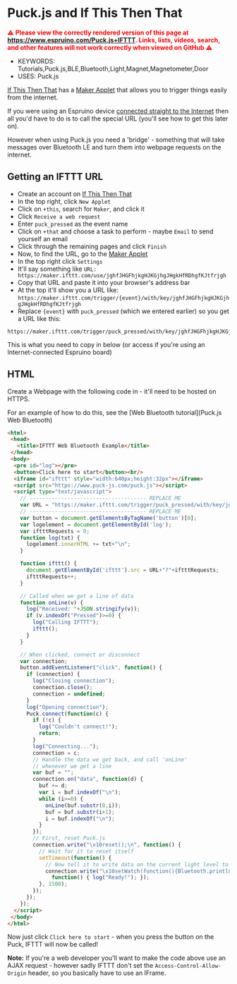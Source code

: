 <!--- Copyright (c) 2016 Gordon Williams, Pur3 Ltd. See the file LICENSE for copying permission. -->
Puck.js and If This Then That
==============================

<span style="color:red">:warning: **Please view the correctly rendered version of this page at https://www.espruino.com/Puck.js+IFTTT. Links, lists, videos, search, and other features will not work correctly when viewed on GitHub** :warning:</span>

* KEYWORDS: Tutorials,Puck.js,BLE,Bluetooth,Light,Magnet,Magnetometer,Door
* USES: Puck.js

[If This Then That](https://ifttt.com) has a [Maker Applet](https://ifttt.com/maker)
that allows you to trigger things easily from the internet.

If you were using an Espruino device [connected straight to the Internet](/Internet)
then all you'd have to do is to call the special URL (you'll see how to get this
later on).

However when using Puck.js you need a 'bridge' - something that will take
messages over Bluetooth LE and turn them into webpage requests on the
internet.

Getting an IFTTT URL
--------------------

* Create an account on [If This Then That](https://ifttt.com)
* In the top right, click `New Applet`
* Click on `+this`, search for `Maker`, and click it
* Click `Receive a web request`
* Enter `puck_pressed` as the event name
* Click on `+that` and choose a task to perform - maybe `Email` to send yourself an email
* Click through the remaining pages and click `Finish`
* Now, to find the URL, go to the [Maker Applet](https://ifttt.com/maker)
* In the top right click `Settings`
* It'll say something like `URL: https://maker.ifttt.com/use/jghfJHGFhjkgHJKGjhgJHgkHfRDhgfKJtfrjgh`
* Copy that URL and paste it into your browser's address bar
* At the top it'll show you a URL like: `https://maker.ifttt.com/trigger/{event}/with/key/jghfJHGFhjkgHJKGjhgJHgkHfRDhgfKJtfrjgh`
* Replace `{event}` with `puck_pressed` (which we entered earlier) so you get a URL like this:

```
https://maker.ifttt.com/trigger/puck_pressed/with/key/jghfJHGFhjkgHJKGjhgJHgkHfRDhgfKJtfrjgh
```

This is what you need to copy in below (or access if you're using an Internet-connected Espruino board)

HTML
----

Create a Webpage with the following code in - it'll need to be hosted on HTTPS.

For an example of how to do this, see the [Web Bluetooth tutorial](Puck.js Web Bluetooth)

```HTML
<html>
 <head>
   <title>IFTTT Web Bluetooth Example</title>
 </head>
 <body>
  <pre id="log"></pre>
  <button>Click here to start</button><br/>
  <iframe id="ifttt" style="width:640px;height:32px"></iframe>
  <script src="https://www.puck-js.com/puck.js"></script>
  <script type="text/javascript">
    // ------------------------------------- REPLACE ME
    var URL = "https://maker.ifttt.com/trigger/puck_pressed/with/key/jghfJHGFhjkgHJKGjhgJHgkHfRDhgfKJtfrjgh";
    // ------------------------------------- REPLACE ME
    var button = document.getElementsByTagName('button')[0];
    var logelement = document.getElementById('log');
    var iftttRequests = 0;
    function log(txt) {
      logelement.innerHTML += txt+"\n";
    }

    function ifttt() {
      document.getElementById('ifttt').src = URL+"?"+iftttRequests;
      iftttRequests++;
    }

    // Called when we get a line of data
    function onLine(v) {
      log("Received: "+JSON.stringify(v));
      if (v.indexOf("Pressed")>=0) {
        log("Calling IFTTT");
        ifttt();
      }
    }

    // When clicked, connect or disconnect
    var connection;
    button.addEventListener("click", function() {
      if (connection) {
        log("Closing connection");
        connection.close();
        connection = undefined;
      }
      log("Opening connection");
      Puck.connect(function(c) {
        if (!c) {
          log("Couldn't connect!");
          return;
        }
        log("Connecting...");
        connection = c;
        // Handle the data we get back, and call 'onLine'
        // whenever we get a line
        var buf = "";
        connection.on("data", function(d) {
          buf += d;
          var i = buf.indexOf("\n");
          while (i>=0) {
            onLine(buf.substr(0,i));
            buf = buf.substr(i+1);
            i = buf.indexOf("\n");
          }
        });
        // First, reset Puck.js
        connection.write("\x10reset();\n", function() {
          // Wait for it to reset itself
          setTimeout(function() {
            // Now tell it to write data on the current light level to Bluetooth 10 times a second
            connection.write("\x10setWatch(function(){Bluetooth.println('Pressed');},BTN,{repeat:true,debounce:50,edge:'rising'});\n",
              function() { log("Ready!"); });
          }, 1500);
        });
      });
    });
  </script>
 </body>
</html>
```

Now just click `Click here to start` - when you press the button on the Puck,
IFTTT will now be called!

**Note:** If you're a web developer you'll want to make the code above use an AJAX request - however sadly IFTTT don't set the `Access-Control-Allow-Origin` header, so you basically
have to use an IFrame.
